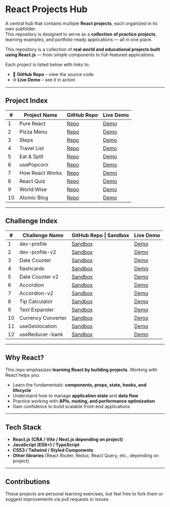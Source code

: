 # React Projects Hub

A central hub that contains multiple **React projects**, each organized in its own subfolder.  
This repository is designed to serve as a **collection of practice projects**, learning examples, and portfolio-ready applications — all in one place.

This repository is a collection of **real world and educational projects built using React.js** — from simple components to full-featured applications.

Each project is listed below with links to:
- 🔗 **GitHub Repo** – view the source code
- 🌐 **Live Demo** – see it in action
---
## Project Index

| #   | Project Name    | GitHub Repo                  | Live Demo                                          |
| --- | --------------- | ---------------------------- | -------------------------------------------------- |
| 1   | Pure React      | [Repo](./01-pure-react)      | [Demo](./01-pure-react/index.html)                 |
| 2   | Pizza Menu      | [Repo](./03-pizza-menu)      | [Demo](https://fast-pizza-menue.netlify.app/)      |
| 3   | Steps           | [Repo](./04-steps)           | [Demo](https://steps1.netlify.app/)                |
| 4   | Travel List     | [Repo](./05-travel-list)     | [Demo](https://travel-lis.netlify.app/)            |
| 5   | Eat & Split     | [Repo](./06-eat-n-split)     | [Demo](https://eat-n-split-rabea.netlify.app/)     |
| 6   | usePopcorn      | [Repo](./07-usepopcorn)      | [Demo](https://usepopcorn-rabea.netlify.app/)      |
| 7   | How React Works | [Repo](./08-how-react-works) | [Demo](https://how-react-works-rabea.netlify.app/) |
| 8   | React Quiz      | [Repo](./10-react-quiz)      | [Demo](https://react-quiz-rabea.netlify.app/)      |
| 9   | World Wise      | [Repo](./11-worldwise)       | [Demo](https://worldwise-rabea.netlify.app/)       |
| 10  | Atomic Blog     | [Repo](./12-atomic-blog)     | [Demo](https://atomic-blog-rabea.netlify.app/)     |
 
---
## Challenge Index

| #   | Challenge Name     | GitHub Repo \| Sandbox                                                                                                                                                  | Live Demo                                                                                                |
| --- | ------------------ | ----------------------------------------------------------------------------------------------------------------------------------------------------------------------- | -------------------------------------------------------------------------------------------------------- |
| 1   | dev-profile        | [Sandbox](https://codesandbox.io/p/sandbox/cranky-tess-8ftl7l?file=%2Fsrc%2FApp.js)                                                                                     | [Demo](https://codesandbox.io/p/sandbox/cranky-tess-8ftl7l?file=%2Fsrc%2FApp.js)                         |
| 2   | dev-profile-v2     | [Sandbox](https://codesandbox.io/p/sandbox/keen-elbakyan-5g3657?file=%2Fsrc%2FApp.js)                                                                                   | [Demo](https://codesandbox.io/p/sandbox/keen-elbakyan-5g3657?file=%2Fsrc%2FApp.js)                       |
| 3   | Date Counter       | [Sandbox](https://codesandbox.io/p/sandbox/jolly-feynman-zvqvxj?file=%2Fsrc%2FApp.js%3A6%2C39)                                                                          | [Demo](https://zvqvxj.csb.app/)                                                                          |
| 4   | flashcards         | [Sandbox](https://codesandbox.io/p/sandbox/pensive-feynman-klxhh4)                                                                                                      | [Demo](https://klxhh4.csb.app/)                                                                          |
| 5   | Date Counter v2    | [Sandbox](https://codesandbox.io/p/devbox/react-challenge-date-counter-forked-7m77kj?file=%2Fsrc%2FApp.js%3A29%2C11&workspaceId=ws_3NBMZ7KK8AnpBAeUSmFiZZ)              | [Demo](https://7m77kj.csb.app/)                                                                          |
| 6   | Accordion          | [Sandbox](https://codesandbox.io/p/devbox/react-exercise-accordion-starter-forked-w4znct?file=%2Fsrc%2FApp.js%3A22%2C18&workspaceId=ws_3NBMZ7KK8AnpBAeUSmFiZZ)          | [Demo](https://w4znct.csb.app/)                                                                          |
| 7   | Accordion-v2       | [Sandbox](https://codesandbox.io/p/devbox/accordion-forked-jstqc6?file=%2Fsrc%2FApp.js%3A62%2C1&workspaceId=ws_3NBMZ7KK8AnpBAeUSmFiZZ)                                  | [Demo](https://jstqc6.csb.app/)                                                                          |
| 8   | Tip Calculator     | [Sandbox](https://codesandbox.io/p/devbox/accordion-v2-forked-3ztcrc?file=%2Fsrc%2FApp.js%3A1%2C34&workspaceId=ws_3NBMZ7KK8AnpBAeUSmFiZZ)                               | [Demo](https://codesandbox.io/p/devbox/accordion-v2-forked-3ztcrc?workspaceId=ws_3NBMZ7KK8AnpBAeUSmFiZZ) |
| 9   | Text Expander      | [Sandbox](https://codesandbox.io/p/devbox/react-challenge-text-expander-starter-forked-k8gfjc?file=%2Fsrc%2FApp.js%3A24%2C23&workspaceId=ws_3NBMZ7KK8AnpBAeUSmFiZZ)     | [Demo](https://k8gfjc.csb.app/)                                                                          |
| 10  | Currency Converter | [Sandbox](https://codesandbox.io/p/devbox/react-challenge-currency-converter-starter-forked-7kffyw?file=%2Fsrc%2FApp.js%3A11%2C1&workspaceId=ws_3NBMZ7KK8AnpBAeUSmFiZZ) | [Demo](https://7kffyw.csb.app/)                                                                          |
| 11  | useGeolocation     | [Sandbox](https://codesandbox.io/p/devbox/react-challenge-usegeolocation-starter-forked-k6r5vw?workspaceId=ws_3NBMZ7KK8AnpBAeUSmFiZZ)                                   | [Demo](https://k6r5vw.csb.app/)                                                                          |
| 12  | useReducer-bank    | [Sandbox](https://codesandbox.io/p/sandbox/react-challenge-usereducer-bank-starter-hclebv)                                                                              | [Demo](https://pxs8nj.csb.app/)                                                                          |

---

## Why React?

This repo emphasizes **learning React by building projects**. Working with React helps you:
- Learn the fundamentals: **components, props, state, hooks, and lifecycle**
- Understand how to manage **application state** and **data flow**
- Practice working with **APIs, routing, and performance optimization**
- Gain confidence to build scalable front-end applications

---
## Tech Stack
- **React.js (CRA / Vite / Next.js depending on project)**
- **JavaScript (ES6+) / TypeScript**
- **CSS3 / Tailwind / Styled Components**
- **Other libraries** (React Router, Redux, React Query, etc., depending on project)
---
## Contributions

These projects are personal learning exercises, but feel free to fork them or suggest improvements via pull requests or issues.

